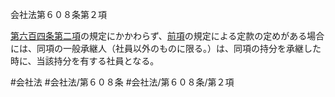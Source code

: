 会社法第６０８条第２項

[第六百四条第二項](会社法＿＿＿＿第６０４条第２項)の規定にかかわらず、[前項](会社法＿＿＿＿第６０８条第１項)の規定による定款の定めがある場合には、同項の一般承継人（社員以外のものに限る。）は、同項の持分を承継した時に、当該持分を有する社員となる。

#会社法
#会社法/第６０８条
#会社法/第６０８条/第２項

